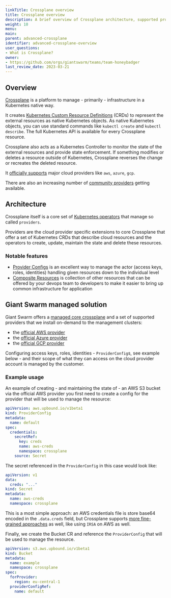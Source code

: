```yaml
---
linkTitle: Crossplane overview
title: Crossplane overview
description: A brief overview of Crossplane architecture, supported providers and the main features they offer.
weight: 10
menu:
main:
parent: advanced-crossplane
identifier: advanced-crossplane-overview
user_questions:
- What is Crossplane?
owner:
- https://github.com/orgs/giantswarm/teams/team-honeybadger
last_review_date: 2023-03-21
---
```


## Overview

[Crossplane](https://www.crossplane.io/) is a platform to manage - primarily - infrastructure in a Kubernetes native way.

It creates [Kubernetes Custom Resource Definitions](https://kubernetes.io/docs/tasks/extend-kubernetes/custom-resources/custom-resource-definitions/) (CRDs)
to represent the external resources as native Kubernetes objects. As native Kubernetes objects, you can use standard commands
like `kubectl create` and `kubectl describe`. The full Kubernetes API is available for every Crossplane resource.

Crossplane also acts as a Kubernetes Controller to monitor the state of the external resources and provide state enforcement.
If something modifies or deletes a resource outside of Kubernetes, Crossplane reverses the change or recreates the deleted resource.

It [officially supports](https://marketplace.upbound.io/providers?tier=official) major cloud providers like `aws`, `azure`, `gcp`.

There are also an increasing number of [community providers](https://marketplace.upbound.io/providers?tier=community) getting available.

## Architecture

Crossplane itself is a core set of [Kubernetes operators](https://kubernetes.io/docs/concepts/extend-kubernetes/operator/)
that manage so called `providers`.

Providers are the cloud provider specific extensions to core Crossplane that offer a set of Kubernetes CRDs that
describe cloud resources and the operators to create, update, maintain the state and delete these resources.

### Notable features

- [Provider Configs](https://docs.crossplane.io/v1.11/concepts/providers/#configuring-providers) is an excellent way to
  manage the actor (access keys, roles, identities) handling given resources down to the individual level
- [Composite Resources](https://docs.crossplane.io/latest/concepts/composition/) is collection of other resources that can be offered by your devops team
  to developers to make it easier to bring up common infrastructure for application

## Giant Swarm managed solution

Giant Swarm offers a [managed core crossplane](https://github.com/giantswarm/crossplane/) and a set of
supported providers that we install on-demand to the management clusters:

- the [official AWS provider](https://marketplace.upbound.io/providers/upbound/provider-aws/latest)
- the [official Azure provider](https://marketplace.upbound.io/providers/upbound/provider-azure/latest)
- the [official GCP provider](https://marketplace.upbound.io/providers/upbound/provider-gcp/latest)

Configuring access keys, roles, identities - `ProviderConfig`s, see example below - and their scope of what they can
access on the cloud provider account is managed by the customer.

### Example usage

An example of creating - and maintaining the state of - an AWS S3 bucket via the official AWS provider you first need
to create a config for the provider that will be used to manage the resource:

```yaml
apiVersion: aws.upbound.io/v1beta1
kind: ProviderConfig
metadata:
  name: default
spec:
  credentials:
    secretRef:
      key: creds
      name: aws-creds
      namespace: crossplane
    source: Secret
```

The secret referenced in the `ProviderConfig` in this case would look like:

```yaml
apiVersion: v1
data:
  creds: "..."
kind: Secret
metadata:
  name: aws-creds
  namespace: crossplane
```

This is a most simple approach: an AWS credentials file is store base64 encoded in the `.data.creds` field, but Crossplane
supports [more fine-grained approaches](https://github.com/crossplane-contrib/provider-aws/blob/36ba63a1df442a72934c7ae90ae7f137c0c2cef5/AUTHENTICATION.md)
as well, like using `IRSA` on AWS as well.

Finally, we create the Bucket CR and reference the `ProviderConfig` that will be used to manage the resource.

```yaml
apiVersion: s3.aws.upbound.io/v1beta1
kind: Bucket
metadata:
  name: example
  namespace: crossplane
spec:
  forProvider:
    region: eu-central-1
  providerConfigRef:
    name: default
```
